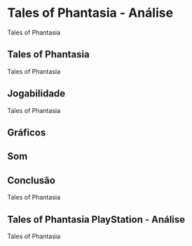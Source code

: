---
---

# Tales of Phantasia - Análise

Tales of Phantasia

## Tales of Phantasia

Tales of Phantasia

## Jogabilidade

Tales of Phantasia

## Gráficos


## Som

## Conclusão

Tales of Phantasia

## Tales of Phantasia PlayStation - Análise

Tales of Phantasia
